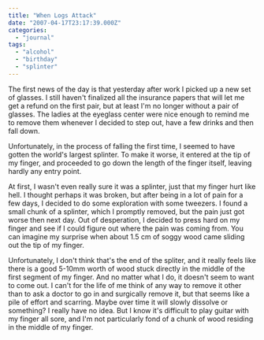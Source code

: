 ```yaml
---
title: "When Logs Attack"
date: "2007-04-17T23:17:39.000Z"
categories: 
  - "journal"
tags: 
  - "alcohol"
  - "birthday"
  - "splinter"
---
```


The first news of the day is that yesterday after work I picked up a new set of glasses. I still haven't finalized all the insurance papers that will let me get a refund on the first pair, but at least I'm no longer without a pair of glasses. The ladies at the eyeglass center were nice enough to remind me to remove them whenever I decided to step out, have a few drinks and then fall down.

Unfortunately, in the process of falling the first time, I seemed to have gotten the world's largest splinter. To make it worse, it entered at the tip of my finger, and proceeded to go down the length of the finger itself, leaving hardly any entry point.

At first, I wasn't even really sure it was a splinter, just that my finger hurt like hell. I thought perhaps it was broken, but after being in a lot of pain for a few days, I decided to do some exploration with some tweezers. I found a small chunk of a splinter, which I promptly removed, but the pain just got worse then next day. Out of desperation, I decided to press hard on my finger and see if I could figure out where the pain was coming from. You can imagine my surprise when about 1.5 cm of soggy wood came sliding out the tip of my finger.

Unfortunately, I don't think that's the end of the spliter, and it really feels like there is a good 5-10mm worth of wood stuck directly in the middle of the first segment of my finger. And no matter what I do, it doesn't seem to want to come out. I can't for the life of me think of any way to remove it other than to ask a doctor to go in and surgically remove it, but that seems like a pile of effort and scarring. Maybe over time it will slowly dissolve or something? I really have no idea. But I know it's difficult to play guitar with my finger all sore, and I'm not particularly fond of a chunk of wood residing in the middle of my finger.
